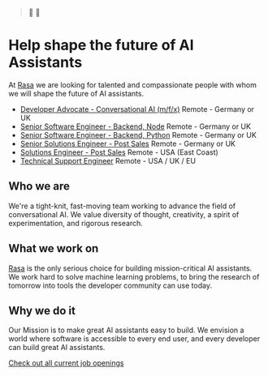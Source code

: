 > :robot: :speech_balloon:

# Help shape the future of AI Assistants

At [Rasa](https://rasa.com/) we are looking for talented and compassionate people with whom we will shape the future of AI assistants.


* [Developer Advocate - Conversational AI (m/f/x)](https://boards.greenhouse.io/rasa/jobs/4421201002?gh_src=d50afd4f2us "Developer Advocate - Conversational AI (m/f/x)") Remote - Germany or UK
* [Senior Software Engineer - Backend, Node](https://boards.greenhouse.io/rasa/jobs/5001805002?gh_src=d50afd4f2us "Senior Software Engineer - Backend, Node") Remote - Germany or UK
* [Senior Software Engineer - Backend, Python](https://boards.greenhouse.io/rasa/jobs/4337397002?gh_src=d50afd4f2us "Senior Software Engineer - Backend, Python") Remote - Germany or UK
* [Senior Solutions Engineer - Post Sales](https://boards.greenhouse.io/rasa/jobs/5133561002?gh_src=d50afd4f2us "Senior Solutions Engineer - Post Sales") Remote - Germany or UK
* [Solutions Engineer - Post Sales](https://boards.greenhouse.io/rasa/jobs/4866699002?gh_src=d50afd4f2us "Solutions Engineer - Post Sales") Remote - USA  (East Coast)
* [Technical Support Engineer](https://boards.greenhouse.io/rasa/jobs/5822518002?gh_src=d50afd4f2us "Technical Support Engineer") Remote - USA / UK / EU

## Who we are

We're a tight-knit, fast-moving team working to advance the field of conversational AI. We value diversity of thought, creativity, a spirit of experimentation, and rigorous research.

## What we work on

[Rasa](https://github.com/rasaHQ/rasa) is the only serious choice for building mission-critical AI assistants. We work hard to solve machine learning problems, to bring the research of tomorrow into tools the developer community can use today.

## Why we do it

Our Mission is to make great AI assistants easy to build. We envision a world where software is accessible to every end user, and every developer can build great AI assistants.

[Check out all current job openings](https://grnh.se/d50afd4f2us)

